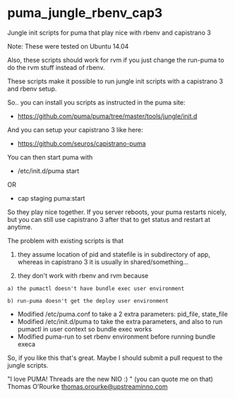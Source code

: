 puma_jungle_rbenv_cap3
======================

Jungle init scripts for puma that play nice with rbenv and capistrano 3

Note: These were tested on Ubuntu 14.04

Also, these scripts should work for rvm if you just change the run-puma to do the rvm stuff instead of rbenv.

These scripts make it possible to run jungle init scripts with a capistrano 3 and rbenv setup.

So.. you can install you scripts as instructed in the puma site:
* https://github.com/puma/puma/tree/master/tools/jungle/init.d

And you can setup your capistrano 3 like here:
* https://github.com/seuros/capistrano-puma


You can then start puma with
* /etc/init.d/puma start

OR
* cap staging puma:start
	
So they play nice together. If you server reboots, your puma restarts nicely, but you can still use capistrano 3 after that to get status and restart at anytime.


The problem with existing scripts is that
  1) they assume location of pid and statefile is in subdirectory of app, whereas in capistrano 3 it is usually in shared/something...
  
  2) they don't work with rbenv and rvm because

	a) the pumactl doesn't have bundle exec user environment

	b) run-puma doesn't get the deploy user environment

* Modified /etc/puma.conf to take a 2 extra parameters: pid_file, state_file
* Modified /etc/init.d/puma to take the extra parameters, and also to run pumactl in user context so bundle exec works
* Modified puma-run to set rbenv environment before running bundle execa


So, if you like this that's great. Maybe I should submit a pull request to the jungle scripts.

"I love PUMA! Threads are the new NIO :) " (you can quote me on that)
Thomas O'Rourke
<thomas.orourke@upstreaminno.com>

